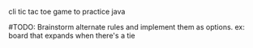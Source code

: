 cli tic tac toe game to practice java

#TODO: Brainstorm alternate rules and implement them as options. ex: board that expands when there's a tie
